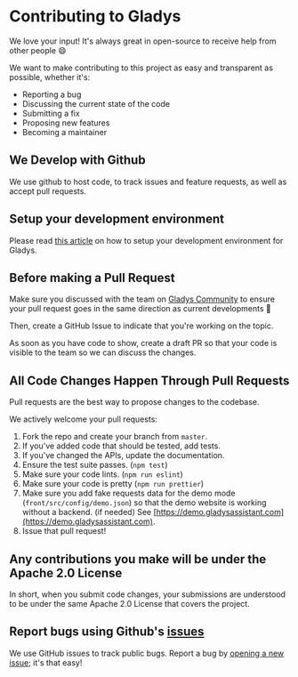 # Contributing to Gladys

We love your input! It's always great in open-source to receive help from other people 😄

We want to make contributing to this project as easy and transparent as possible, whether it's:

- Reporting a bug
- Discussing the current state of the code
- Submitting a fix
- Proposing new features
- Becoming a maintainer

## We Develop with Github

We use github to host code, to track issues and feature requests, as well as accept pull requests.

## Setup your development environment

Please read [this article](https://gladysassistant.com/en/docs/api/setup-development-environment) on how to setup your development environment for Gladys.

## Before making a Pull Request

Make sure you discussed with the team on [Gladys Community](https://community.gladysassistant.com/) to ensure your pull request goes in the same direction as current developments 🙂

Then, create a GitHub Issue to indicate that you're working on the topic.

As soon as you have code to show, create a draft PR so that your code is visible to the team so we can discuss the changes.

## All Code Changes Happen Through Pull Requests

Pull requests are the best way to propose changes to the codebase.

We actively welcome your pull requests:

1. Fork the repo and create your branch from `master`.
2. If you've added code that should be tested, add tests.
3. If you've changed the APIs, update the documentation.
4. Ensure the test suite passes. (`npm test`)
5. Make sure your code lints. (`npm run eslint`)
6. Make sure your code is pretty (`npm run prettier`)
7. Make sure you add fake requests data for the demo mode (`front/src/config/demo.json`) so that the demo website is working without a backend. (if needed) See [https://demo.gladysassistant.com](https://demo.gladysassistant.com).
8. Issue that pull request!

## Any contributions you make will be under the Apache 2.0 License

In short, when you submit code changes, your submissions are understood to be under the same Apache 2.0 License that covers the project.

## Report bugs using Github's [issues](https://github.com/gladysassistant/Gladys/issues)

We use GitHub issues to track public bugs. Report a bug by [opening a new issue](https://github.com/gladysassistant/Gladys/issues); it's that easy!
